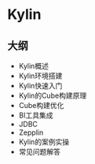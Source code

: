 # Kylin

## 大纲
* Kylin概述
* Kylin环境搭建
* Kylin快速入门
* Kylin的Cube构建原理
* Cube构建优化
* BI工具集成
* JDBC
* Zepplin
* Kylin的案例实操
* 常见问题解答